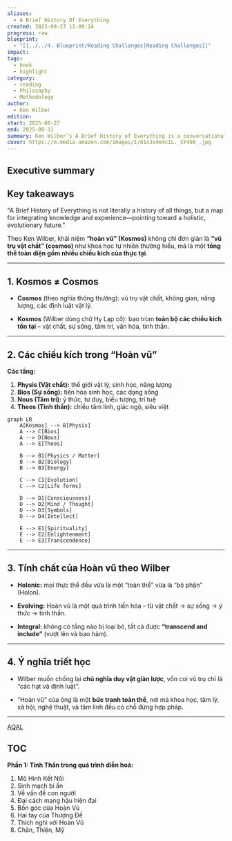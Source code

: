 ```yaml
---
aliases:
  - A Brief History Of Everything
created: 2025-08-27 11:09:24
progress: raw
blueprint:
  - "[[../../4. Blueprint/Reading Challenges|Reading Challenges]]"
impact:
tags:
  - book
  - highlight
category:
  - reading
  - Philosophy
  - Methodology
author:
  - Ken Wilber
edition:
start: 2025-08-27
end: 2025-08-31
summary: Ken Wilber’s A Brief History of Everything is a conversational introduction to his “Integral Theory,” which attempts to unify science, psychology, spirituality, culture, and evolution into one coherent framework.
cover: https://m.media-amazon.com/images/I/81cJo4m4cIL._SY466_.jpg
---
```


## Executive summary



## Key takeaways

"A Brief History of Everything is not literally a history of all things, but a map for integrating knowledge and experience—pointing toward a holistic, evolutionary future."

Theo Ken Wilber, khái niệm **“hoàn vũ” (Kosmos)** không chỉ đơn giản là **“vũ trụ vật chất” (cosmos)** như khoa học tự nhiên thường hiểu, mà là một **tổng thể toàn diện gồm nhiều chiều kích của thực tại**.

---

## 1. **Kosmos ≠ Cosmos**

- **Cosmos** (theo nghĩa thông thường): vũ trụ vật chất, không gian, năng lượng, các định luật vật lý.
    
- **Kosmos** (Wilber dùng chữ Hy Lạp cổ): bao trùm **toàn bộ các chiều kích tồn tại** – vật chất, sự sống, tâm trí, văn hóa, tinh thần.
    

---

## 2. **Các chiều kích trong “Hoàn vũ”**

**Các tầng:**
1. **Physis (Vật chất):** thế giới vật lý, sinh học, năng lượng  
2. **Bios (Sự sống):** tiến hóa sinh học, các dạng sống  
3. **Nous (Tâm trí):** ý thức, tư duy, biểu tượng, trí tuệ  
4. **Theos (Tinh thần):** chiều tâm linh, giác ngộ, siêu việt  

```mermaid
graph LR
    A[Kosmos] --> B[Physis]
    A --> C[Bios]
    A --> D[Nous]
    A --> E[Theos]

    B --> B1[Physics / Matter]
    B --> B2[Biology]
    B --> B3[Energy]

    C --> C1[Evolution]
    C --> C2[Life forms]

    D --> D1[Consciousness]
    D --> D2[Mind / Thought]
    D --> D3[Symbols]
    D --> D4[Intellect]

    E --> E1[Spirituality]
    E --> E2[Enlightenment]
    E --> E3[Transcendence]
```

---
## 3. **Tính chất của Hoàn vũ theo Wilber**

- **Holonic:** mọi thực thể đều vừa là một “toàn thể” vừa là “bộ phận” (Holon).
    
- **Evolving:** Hoàn vũ là một quá trình tiến hóa – từ vật chất → sự sống → ý thức → tinh thần.
    
- **Integral:** không có tầng nào bị loại bỏ, tất cả được **“transcend and include”** (vượt lên và bao hàm).

---

## 4. **Ý nghĩa triết học**

- Wilber muốn chống lại **chủ nghĩa duy vật giản lược**, vốn coi vũ trụ chỉ là “các hạt và định luật”.
    
- “Hoàn vũ” của ông là một **bức tranh toàn thể**, nơi mà khoa học, tâm lý, xã hội, nghệ thuật, và tâm linh đều có chỗ đứng hợp pháp.

---

[AQAL](../archived/AQAL.md)

## TOC

**Phần 1: Tinh Thần trong quá trình diễn hoá:**

1. Mô Hình Kết Nối
2. Sinh mạch bí ẩn
3. Về vấn đề con người
4. Đại cách mạng hậu hiện đại
5. Bốn góc của Hoàn Vũ
6. Hai tay của Thượng Đế
7. Thích nghi với Hoàn Vũ
8. Chân, Thiện, Mỹ
